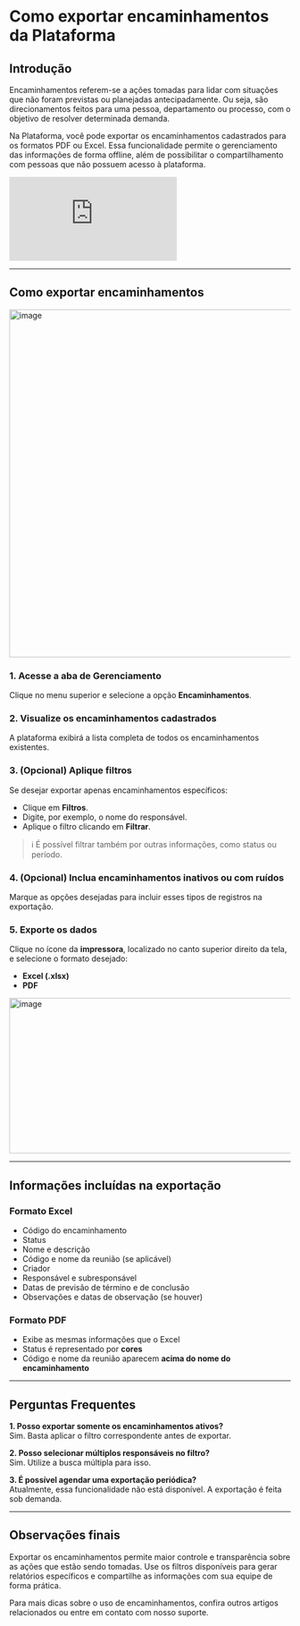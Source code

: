 # Como exportar encaminhamentos da Plataforma

## Introdução

Encaminhamentos referem-se a ações tomadas para lidar com situações que não foram previstas ou planejadas antecipadamente. Ou seja, são direcionamentos feitos para uma pessoa, departamento ou processo, com o objetivo de resolver determinada demanda.

Na Plataforma, você pode exportar os encaminhamentos cadastrados para os formatos PDF ou Excel. Essa funcionalidade permite o gerenciamento das informações de forma offline, além de possibilitar o compartilhamento com pessoas que não possuem acesso à plataforma.

<div class="video-container">
  <iframe
    src="https://player.vimeo.com/video/1131756527"
    title="Tutoria Vimeo"
    frameborder="0"
    allow="autoplay; fullscreen; picture-in-picture"
    allowfullscreen>
  </iframe>
</div>

---

## Como exportar encaminhamentos

<img width="1907" height="622" alt="image" src="https://github.com/user-attachments/assets/941abf9f-4c01-450b-8d9d-9ac35b9861a1" />


### 1. Acesse a aba de **Gerenciamento**  
Clique no menu superior e selecione a opção **Encaminhamentos**.

### 2. Visualize os encaminhamentos cadastrados  
A plataforma exibirá a lista completa de todos os encaminhamentos existentes.

### 3. (Opcional) Aplique filtros  
Se desejar exportar apenas encaminhamentos específicos:
- Clique em **Filtros**.
- Digite, por exemplo, o nome do responsável.
- Aplique o filtro clicando em **Filtrar**.

> ℹ️ É possível filtrar também por outras informações, como status ou período.

### 4. (Opcional) Inclua encaminhamentos inativos ou com ruídos  
Marque as opções desejadas para incluir esses tipos de registros na exportação.

### 5. Exporte os dados  
Clique no ícone da **impressora**, localizado no canto superior direito da tela, e selecione o formato desejado:
- **Excel (.xlsx)**
- **PDF**

<img width="1887" height="278" alt="image" src="https://github.com/user-attachments/assets/584debb4-29ed-4bf7-8678-5e8da838feac" />

---

## Informações incluídas na exportação

### Formato Excel
- Código do encaminhamento
- Status
- Nome e descrição
- Código e nome da reunião (se aplicável)
- Criador
- Responsável e subresponsável
- Datas de previsão de término e de conclusão
- Observações e datas de observação (se houver)

### Formato PDF
- Exibe as mesmas informações que o Excel
- Status é representado por **cores**
- Código e nome da reunião aparecem **acima do nome do encaminhamento**

---

## Perguntas Frequentes

**1. Posso exportar somente os encaminhamentos ativos?**  
Sim. Basta aplicar o filtro correspondente antes de exportar.

**2. Posso selecionar múltiplos responsáveis no filtro?**  
Sim. Utilize a busca múltipla para isso.

**3. É possível agendar uma exportação periódica?**  
Atualmente, essa funcionalidade não está disponível. A exportação é feita sob demanda.

---

## Observações finais

Exportar os encaminhamentos permite maior controle e transparência sobre as ações que estão sendo tomadas. Use os filtros disponíveis para gerar relatórios específicos e compartilhe as informações com sua equipe de forma prática.

Para mais dicas sobre o uso de encaminhamentos, confira outros artigos relacionados ou entre em contato com nosso suporte.

